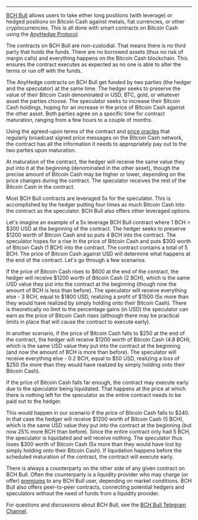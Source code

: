 ---
[BCH Bull](https://bchbull.com/) allows users to take either long positions (with leverage) or hedged positions on Bitcoin Cash against metals, fiat currencies, or other cryptocurrencies. This is all done with smart contracts on Bitcoin Cash using the [AnyHedge Protocol](https://anyhedge.com/).

The contracts on BCH Bull are non-custodial. That means there is no third party that holds the funds. There are no borrowed assets (thus no risk of margin calls) and everything happens on the Bitcoin Cash blockchain. This ensures the contract executes as expected as no one is able to alter the terms or run off with the funds.

The AnyHedge contracts on BCH Bull get funded by two parties (the hedger and the speculator) at the same time. The hedger seeks to preserve the value of their Bitcoin Cash denominated in USD, BTC, gold, or whatever asset the parties choose. The speculator seeks to increase their Bitcoin Cash holdings, hoping for an increase in the price of Bitcoin Cash against the other asset. Both parties agree on a specific time for contract maturation, ranging from a few hours to a couple of months.

Using the agreed-upon terms of the contract and [price oracles](https://oracles.cash/) that regularly broadcast signed price messages on the Bitcoin Cash network, the contract has all the information it needs to appropriately pay out to the two parties upon maturation.

At maturation of the contract, the hedger will receive the same value they put into it at the beginning (denominated in the other asset), though the precise amount of Bitcoin Cash may be higher or lower, depending on the price changes during the contract. The speculator receives the rest of the Bitcoin Cash in the contract. 

Most BCH Bull contracts are leveraged 5x for the speculator. This is accomplished by the hedger putting four times as much Bitcoin Cash into the contract as the speculator. BCH Bull also offers other leveraged options.

Let's imagine an example of a 5x leverage BCH Bull contract where 1 BCH = $300 USD at the beginning of the contract. The hedger seeks to preserve $1200 worth of Bitcoin Cash and so puts 4 BCH into the contract. The speculator hopes for a rise in the price of Bitcoin Cash and puts $300 worth of Bitcoin Cash (1 BCH) into the contract. The contract contains a total of 5 BCH. The price of Bitcoin Cash against USD will determine what happens at the end of the contract. Let's go through a few scenarios.

If the price of Bitcoin Cash rises to $600 at the end of the contract, the hedger will receive $1200 worth of Bitcoin Cash (2 BCH), which is the same USD value they put into the contract at the beginning (though now the amount of BCH is less than before). The speculator will receive everything else - 3 BCH, equal to $1800 USD, realizing a profit of $1500 (5x more than they would have realized by simply holding onto their Bitcoin Cash). There is theoretically no limit to the percentage gains (in USD) the speculator can earn as the price of Bitcoin Cash rises (although there may be practical limits in place that will cause the contract to execute early). 

In another scenario, if the price of Bitcoin Cash falls to $250 at the end of the contract, the hedger will receive $1200 worth of Bitcoin Cash (4.8 BCH), which is the same USD value they put into the contract at the beginning (and now the amount of BCH is more than before). The speculator will receive everything else - 0.2 BCH, equal to $50 USD, realizing a loss of $250 (5x more than they would have realized by simply holding onto their Bitcoin Cash). 

If the price of Bitcoin Cash falls far enough, the contract may execute early due to the speculator being liquidated. That happens at the price at which there is nothing left for the speculator as the entire contract needs to be paid out to the hedger. 

This would happen in our scenario if the price of Bitcoin Cash falls to $240. In that case the hedger will receive $1200 worth of Bitcoin Cash (5 BCH), which is the same USD value they put into the contract at the beginning (but now 25% more BCH than before). Since the entire contract only had 5 BCH, the speculator is liquidated and will receive nothing. The speculator thus loses $300 worth of Bitcoin Cash (5x more than they would have lost by simply holding onto their Bitcoin Cash). If liquidation happens before the scheduled maturation of the contract, the contract will execute early.

There is always a counterparty on the other side of any given contract on BCH Bull. Often the counterparty is a liquidity provider who may charge (or offer) [premiums](https://bchbull.com/premiums) to any BCH Bull user, depending on market conditions. BCH Bull also offers peer-to-peer contracts, connecting potential hedgers and speculators without the need of funds from a liquidity provider.

For questions and discussions about BCH Bull, see the [BCH Bull Telegram Channel](https://t.me/bchbull).